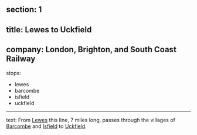﻿section: 1
----
title: Lewes to Uckfield
----
company: London, Brighton, and South Coast Railway
----
stops:
- lewes
- barcombe
- isfield
- uckfield
----
text: From [Lewes](/stations/lewes) this line, 7 miles long, passes through the villages of [Barcombe](/stations/barcombe) and [Isfield](/stations/isfield) to [Uckfield](/stations/uckfield).
